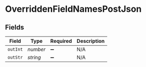 # OverriddenFieldNamesPostJson


## Fields

| Field              | Type               | Required           | Description        |
| ------------------ | ------------------ | ------------------ | ------------------ |
| `outInt`           | *number*           | :heavy_minus_sign: | N/A                |
| `outStr`           | *string*           | :heavy_minus_sign: | N/A                |